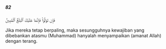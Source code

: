 ##### 82

<span class="ayah">فَإِن تَوَلَّوْا۟ فَإِنَّمَا عَلَيْكَ ٱلْبَلَٰغُ ٱلْمُبِينُ</span>

<span class="ayah_translation">Jika mereka tetap berpaling, maka sesungguhnya kewajiban yang dibebankan atasmu (Muhammad) hanyalah menyampaikan (amanat Allah) dengan terang.</span>
